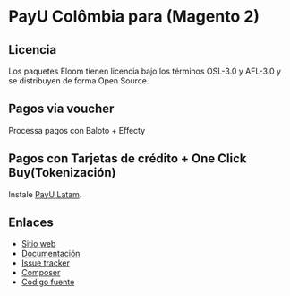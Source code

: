 # PayU Colômbia para (Magento 2)

## Licencia

Los paquetes Eloom tienen licencia bajo los términos OSL-3.0 y AFL-3.0 y se distribuyen de forma Open Source.

## Pagos via voucher
Processa pagos con Baloto + Effecty

## Pagos con Tarjetas de crédito + One Click Buy(Tokenización)
Instale [PayU Latam](https://github.com/eloom/module-payu).

## Enlaces

* [Sitio web](https://eloom.tech/payu-latam)
* [Documentación](https://docs.eloom.tech/payu-latam)
* [Issue tracker](https://github.com/eloom/module-payu-co/issues)
* [Composer](https://packagist.org/packages/eloom/module-payu-co)
* [Codigo fuente](https://github.com/eloom/module-payu-co)